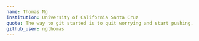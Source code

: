 ```yaml
---
name: Thomas Ng
institution: University of California Santa Cruz
quote: The way to git started is to quit worrying and start pushing.
github_user: ngthomas
---
```

